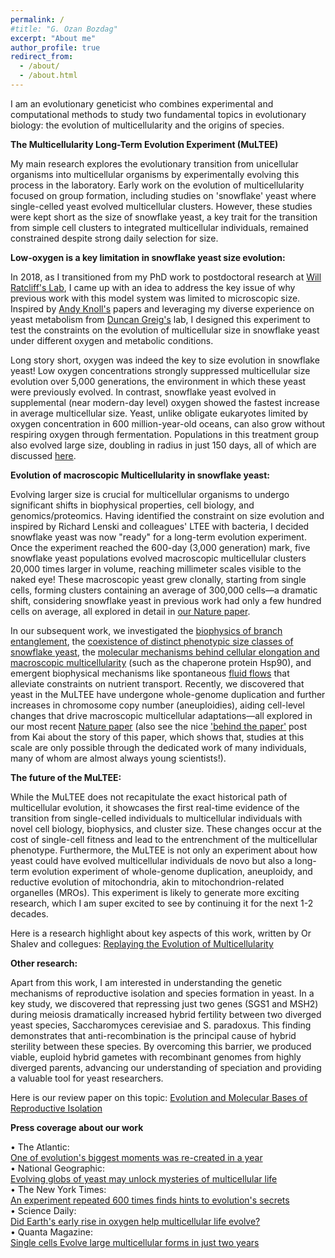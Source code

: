 ```yaml
---
permalink: /
#title: "G. Ozan Bozdag"
excerpt: "About me"
author_profile: true
redirect_from: 
  - /about/
  - /about.html
---
```

I am an evolutionary geneticist who combines experimental and computational methods to study two fundamental topics in evolutionary biology: the evolution of multicellularity and the origins of species.

**The Multicellularity Long-Term Evolution Experiment (MuLTEE)**

My main research explores the evolutionary transition from unicellular organisms into multicellular organisms by experimentally evolving this process in the laboratory. Early work on the evolution of multicellularity focused on group formation, including studies on 'snowflake' yeast where single-celled yeast evolved multicellular clusters. However, these studies were kept short as the size of snowflake yeast, a key trait for the transition from simple cell clusters to integrated multicellular individuals, remained constrained despite strong daily selection for size.

**Low-oxygen is a key limitation in snowflake yeast size evolution:**

In 2018, as I transitioned from my PhD work to postdoctoral research at [Will Ratcliff's Lab](https://ratclifflab.biosci.gatech.edu), I came up with an idea to address the key issue of why previous work with this model system was limited to microscopic size. Inspired by [Andy Knoll's](https://www.oeb.harvard.edu/people/andrew-h-knoll) papers and leveraging my diverse experience on yeast metabolism from [Duncan Greig's](https://profiles.ucl.ac.uk/4336) lab, I designed this experiment to test the constraints on the evolution of multicellular size in snowflake yeast under different oxygen and metabolic conditions.

Long story short, oxygen was indeed the key to size evolution in snowflake yeast! Low oxygen concentrations strongly suppressed multicellular size evolution over 5,000 generations, the environment in which these yeast were previously evolved. In contrast, snowflake yeast evolved in supplemental (near modern-day level) oxygen showed the fastest increase in average multicellular size. Yeast, unlike obligate eukaryotes limited by oxygen concentration in 600 million-year-old oceans, can also grow without respiring oxygen through fermentation. Populations in this treatment group also evolved large size, doubling in radius in just 150 days, all of which are discussed [here](https://doi.org/10.1038/s41467-021-23104-0).

**Evolution of macroscopic Multicellularity in snowflake yeast:**

Evolving larger size is crucial for multicellular organisms to undergo significant shifts in biophysical properties, cell biology, and genomics/proteomics. Having identified the constraint on size evolution and inspired by Richard Lenski and colleagues' LTEE with bacteria, I decided snowflake yeast was now "ready" for a long-term evolution experiment. Once the experiment reached the 600-day (3,000 generation) mark, five snowflake yeast populations evolved macroscopic multicellular clusters 20,000 times larger in volume, reaching millimeter scales visible to the naked eye! These macroscopic yeast grew clonally, starting from single cells, forming clusters containing an average of 300,000 cells—a dramatic shift, considering snowflake yeast in previous work had only a few hundred cells on average, all explored in detail in [our Nature paper](https://doi.org/10.1038/s41586-023-06052-1).

In our subsequent work, we investigated the [biophysics of branch entanglement](https://doi.org/10.1103/PhysRevX.14.011008), the [coexistence of distinct phenotypic size classes of snowflake yeast](https://doi.org/10.1038/s41559-024-02367-y), the [molecular mechanisms behind cellular elongation and macroscopic multicellularity](https://www.science.org/doi/10.1126/sciadv.adn2706) (such as the chaperone protein Hsp90), and emergent biophysical mechanisms like spontaneous [fluid flows](https://pmc.ncbi.nlm.nih.gov/articles/PMC11213004/) that alleviate constraints on nutrient transport. Recently, we discovered that yeast in the MuLTEE have undergone whole-genome duplication and further increases in chromosome copy number (aneuploidies), aiding cell-level changes that drive macroscopic multicellular adaptations—all explored in our most recent [Nature paper](https://doi.org/10.1038/s41586-025-08689-6) (also see the nice ['behind the paper'](https://communities.springernature.com/posts/a-long-term-evolution-experiment-for-whole-genome-duplication?channel_id=behind-the-paper) post from Kai about the story of this paper, which shows that, studies at this scale are only possible through the dedicated work of many individuals, many of whom are almost always young scientists!).

**The future of the MuLTEE:**

While the MuLTEE does not recapitulate the exact historical path of multicellular evolution, it showcases the first real-time evidence of the transition from single-celled individuals to multicellular individuals with novel cell biology, biophysics, and cluster size. These changes occur at the cost of single-cell fitness and lead to the entrenchment of the multicellular phenotype. Furthermore, the MuLTEE is not only an experiment about how yeast could have evolved multicellular individuals de novo but also a long-term evolution experiment of whole-genome duplication, aneuploidy, and reductive evolution of mitochondria, akin to mitochondrion-related organelles (MROs). This experiment is likely to generate more exciting research, which I am super excited to see by continuing it for the next 1-2 decades.

Here is a research highlight about key aspects of this work, written by Or Shalev and collegues: [Replaying the Evolution of Multicellularity](https://doi.org/10.1016/j.tree.2023.07.007)

**Other research:**

Apart from this work, I am interested in understanding the genetic mechanisms of reproductive isolation and species formation in yeast. In a key study, we discovered that repressing just two genes (SGS1 and MSH2) during meiosis dramatically increased hybrid fertility between two diverged yeast species, Saccharomyces cerevisiae and S. paradoxus. This finding demonstrates that anti-recombination is the principal cause of hybrid sterility between these species. By overcoming this barrier, we produced viable, euploid hybrid gametes with recombinant genomes from highly diverged parents, advancing our understanding of speciation and providing a valuable tool for yeast researchers.

Here is our review paper on this topic: [Evolution and Molecular Bases of Reproductive Isolation](https://doi.org/10.1016/j.gde.2022.101952)

**Press coverage about our work**

• The Atlantic: <br />
[One of evolution's biggest moments was re-created in a year](https://www.theatlantic.com/science/archive/2023/05/multicellular-organism-evolution-yeast-experiment/674030/) <br />
  •	National Geographic: <br />
[Evolving globs of yeast may unlock mysteries of multicellular life](https://www.nationalgeographic.co.uk/science-and-technology/2021/09/evolving-globs-of-yeast-may-unlock-mysteries-of-multicellular-life) <br />
  • The New York Times: <br />
[An experiment repeated 600 times finds hints to evolution's secrets](https://archive.is/1yCVn) <br />
  • Science Daily: <br />
[Did Earth's early rise in oxygen help multicellular life evolve?](https://www.sciencedaily.com/releases/2021/05/210518205459.htm) <br />
  •	Quanta Magazine: <br />
[Single cells Evolve large multicellular forms in just two years](https://www.quantamagazine.org/single-cells-evolve-large-multicellular-forms-in-just-two-years-20210922/)